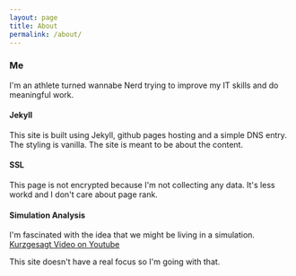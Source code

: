 ```yaml
---
layout: page
title: About
permalink: /about/
---
```


### Me
I'm an athlete turned wannabe Nerd trying to improve my IT skills and do meaningful work.

#### Jekyll
This site is built using Jekyll, github pages hosting and a simple DNS entry. The styling is vanilla. The site is meant to be about the content.

#### SSL
This page is not encrypted because I'm not collecting any data. It's less workd and I don't care about page rank.

#### Simulation Analysis
I'm fascinated with the idea that we might be living in a simulation. [Kurzgesagt Video on Youtube](https://www.youtube.com/watch?v=tlTKTTt47WE)

This site doesn't have a real focus so I'm going with that.

<!-- You can find the source code for Minima at GitHub:
[jekyll][jekyll-organization] /
[minima](https://github.com/jekyll/minima)

You can find the source code for Jekyll at GitHub:
[jekyll][jekyll-organization] /
[jekyll](https://github.com/jekyll/jekyll)


[jekyll-organization]: https://github.com/jekyll -->
